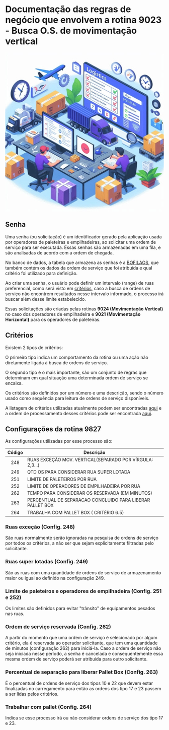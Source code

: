 # Documentação das regras de negócio que envolvem a rotina 9023 - Busca O.S. de movimentação vertical

<p align="center">
    <img src="./imagem_readme.jpg" align="center">
</p>

## Senha

Uma senha (ou solicitação) é um identificador gerado pela aplicação usada por operadores de paleteiras e empilhadeiras, ao solicitar uma ordem de serviço para ser executada. Essas senhas são armazenadas em uma fila, e são analisadas de acordo com a ordem de chegada.

No banco de dados, a tabela que armazena as senhas é a [BOFILAOS](./banco_dados.md#bofilaos), que também contém os dados da ordem de serviço que foi atribuída e qual critério foi utilizado para definição.

Ao criar uma senha, o usuário pode definir um intervalo (range) de ruas preferencial, como será visto em [critérios](./criterios.md), caso a busca de ordens de serviço não encontrem resultados nesse intervalo informado, o processo irá buscar além desse limite estabelecido.

Essas solicitações são criadas pelas rotinas **9024 (Movimentação Vertical)** no caso dos operadores de empilhadeira e **9021 (Movimentação Horizontal)** para os operadores de paleteiras.

## Critérios

Existem 2 tipos de critérios:

O primeiro tipo indica um comportamento da rotina ou uma ação não diretamente ligada à busca de ordens de serviço.

O segundo tipo é o mais importante, são um conjunto de regras que determinam em qual situação uma determinada ordem de serviço se encaixa.

Os critérios são definidos por um número e uma descrição, sendo o número usado como sequência para leitura de ordens de serviço disponíveis.

A listagem de critérios utilizadas atualmente podem ser encontradas [aqui](./criterios.md) e a ordem de processamento desses critérios pode ser encontrada [aqui](./criterios.md#ordem_execucao).

## <a name="configuracoes"></a>Configurações da rotina 9827

As configurações utilizadas por esse processo são:

| Código | Descrição                                                 |
| :----: | --------------------------------------------------------- |
|  248   | RUAS EXCEÇÃO MOV. VERTICAL(SEPARADO POR VÍRGULA: 2,3...)  |
|  249   | QTD OS PARA CONSIDERAR RUA SUPER LOTADA                   |
|  251   | LIMITE DE PALETEIROS POR RUA                              |
|  252   | LIMITE DE OPERADORES DE EMPILHADEIRA POR RUA              |
|  262   | TEMPO PARA CONSIDERAR OS RESERVADA (EM MINUTOS)           |
|  263   | PERCENTUAL DE SEPARACAO CONCLUIDO PARA LIBERAR PALLET BOX |
|  264   | TRABALHA COM PALLET BOX ( CRITÉRIO 6.5)                   |

### <a name="config248"></a>Ruas exceção (Config. 248)

São ruas normalmente serão ignoradas na pesquisa de ordens de serviço por todos os critérios, a não ser que sejam explicitamente filtradas pelo solicitante.

### <a name="config249"></a>Ruas super lotadas (Config. 249)

São as ruas com uma quantidade de ordens de serviço de armazenamento maior ou igual ao definido na configuração 249.

### <a name="config251"></a>Limite de paleteiros e operadores de empilhadeira (Config. 251 e 252)

Os limites são definidos para evitar "trânsito" de equipamentos pesados nas ruas.

### <a name="config262"></a>Ordem de serviço reservada (Config. 262)

A partir do momento que uma ordem de serviço é selecionado por algum critério, ela é reservada ao operador solicitante, que tem uma quantidade de minutos (configuração 262) para iniciá-la. Caso a ordem de serviço não seja iniciada nesse período, a senha é cancelada e consequentemente essa mesma ordem de serviço poderá ser atribuída para outro solicitante.

### <a name="config263"></a>Percentual de separação para liberar Pallet Box (Config. 263)

É o percentual de ordens de serviço dos tipos 10 e 22 que devem estar finalizadas no carregamento para então as ordens dos tipo 17 e 23 passem a ser lidas pelos critérios.

### <a name="config264"></a>Trabalhar com pallet (Config. 264)

Indica se esse processo irá ou não considerar ordens de serviço dos tipo 17 e 23.
